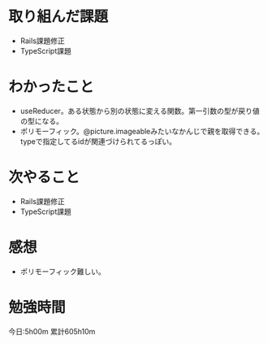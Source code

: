 # 取り組んだ課題
* Rails課題修正
* TypeScript課題

# わかったこと
* useReducer。ある状態から別の状態に変える関数。第一引数の型が戻り値の型になる。
* ポリモーフィック。@picture.imageableみたいなかんじで親を取得できる。typeで指定してるidが関連づけられてるっぽい。

# 次やること
* Rails課題修正
* TypeScript課題

# 感想
* ポリモーフィック難しい。

# 勉強時間
今日:5h00m
累計605h10m
